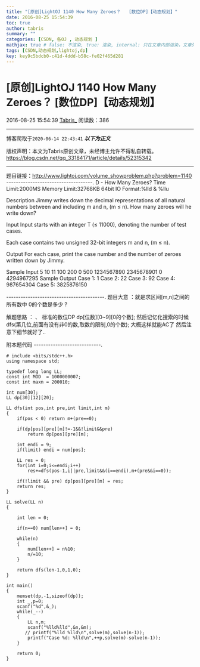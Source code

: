 ```yaml
---
title: "[原创]LightOJ 1140 How Many Zeroes？   [数位DP]【动态规划】"
date: 2016-08-25 15:54:39
toc: true
author: tabris
summary: ""
categories: [CSDN, 各OJ , 动态规划 ]
mathjax: true # false: 不渲染, true: 渲染, internal: 只在文章内部渲染，文章列表中不渲染
tags: [CSDN,动态规划,lightoj,dp]
key: key9c5bdcb0-c41d-4ddd-b58c-fe02f465d281
---
```


# [原创]LightOJ 1140 How Many Zeroes？   [数位DP]【动态规划】

2016-08-25 15:54:39  [Tabris_](https://me.csdn.net/qq_33184171) 阅读数：386

---

博客爬取于`2020-06-14 22:43:41`
***以下为正文***

版权声明：本文为Tabris原创文章，未经博主允许不得私自转载。
https://blog.csdn.net/qq_33184171/article/details/52315342

<!-- more -->

---

题目链接：http://www.lightoj.com/volume_showproblem.php?problem=1140
------------------------------------.
D - How Many Zeroes?
Time Limit:2000MS     Memory Limit:32768KB     64bit IO Format:%lld & %llu

Description
Jimmy writes down the decimal representations of all natural numbers between and including m and n, (m ≤ n). How many zeroes will he write down?

Input
Input starts with an integer T (≤ 11000), denoting the number of test cases.

Each case contains two unsigned 32-bit integers m and n, (m ≤ n).

Output
For each case, print the case number and the number of zeroes written down by Jimmy.

Sample Input
5
10 11
100 200
0 500
1234567890 2345678901
0 4294967295
Sample Output
Case 1: 1
Case 2: 22
Case 3: 92
Case 4: 987654304
Case 5: 3825876150

-----------------------------------------.
题目大意 ：就是求区间[m,n]之间的所有数中 0的个数是多少 ?

解题思路 ： 、
	   标准的数位DP
	   dp[位数][0~9][0的个数];
		然后记忆化搜索的时候
		dfs(第几位,前面有没有非0的数,取数的限制,0的个数);
		大概这样就能AC了 然后注意下细节就好了..

附本题代码
----------------------------.
```
# include <bits/stdc++.h>
using namespace std;

typedef long long LL;
const int MOD  = 1000000007;
const int maxn = 200010;

int num[30];
LL dp[30][12][20];

LL dfs(int pos,int pre,int limit,int m)
{
    if(pos < 0) return m+(pre==0);

    if(dp[pos][pre][m]!=-1&&!limit&&pre)
        return dp[pos][pre][m];

    int endi = 9;
    if(limit) endi = num[pos];

    LL res = 0;
    for(int i=0;i<=endi;i++)
        res+=dfs(pos-1,i||pre,limit&&(i==endi),m+(pre&&i==0));

    if(!limit && pre) dp[pos][pre][m] = res;
    return res;
}

LL solve(LL n)
{
    
    int len = 0;

    if(n==0) num[len++] = 0;

    while(n)
    {
        num[len++] = n%10;
        n/=10;
    }

    return dfs(len-1,0,1,0);
}

int main()
{
	memset(dp,-1,sizeof(dp));
    int _,p=0;
    scanf("%d",&_);
    while(_--)
    {
        LL n,m;
        scanf("%lld%lld",&n,&m);
       // printf("%lld %lld\n",solve(m),solve(n-1));
        printf("Case %d: %lld\n",++p,solve(m)-solve(n-1));
    }

    return 0;
}
```